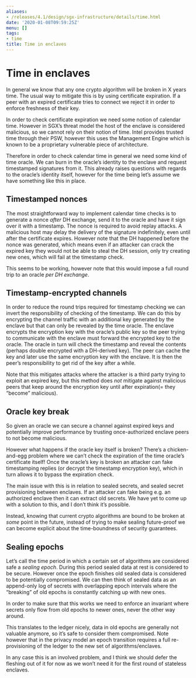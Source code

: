 ```yaml
---
aliases:
- /releases/4.1/design/sgx-infrastructure/details/time.html
date: '2020-01-08T09:59:25Z'
menu: []
tags:
- time
title: Time in enclaves
---
```



# Time in enclaves

In general we know that any one crypto algorithm will be broken in X years time. The usual way to mitigate this is by
using certificate expiration. If a peer with an expired certificate tries to connect we reject it in order to enforce
freshness of their key.

In order to check certificate expiration we need some notion of calendar time. However in SGX’s threat model the host
of the enclave is considered malicious, so we cannot rely on their notion of time. Intel provides trusted time through
their PSW, however this uses the Management Engine which is known to be a proprietary vulnerable piece of architecture.

Therefore in order to check calendar time in general we need some kind of time oracle. We can burn in the oracle’s
identity to the enclave and request timestamped signatures from it. This already raises questions with regards to the
oracle’s identity itself, however for the time being let’s assume we have something like this in place.


## Timestamped nonces

The most straightforward way to implement calendar time checks is to generate a nonce *after* DH exchange, send it to
the oracle and have it sign over it with a timestamp. The nonce is required to avoid replay attacks. A malicious host
may delay the delivery of the signature indefinitely, even until after the certificate expires. However note that the
DH happened before the nonce was generated, which means even if an attacker can crack the expired key they would not be
able to steal the DH session, only try creating new ones, which will fail at the timestamp check.

This seems to be working, however note that this would impose a full round trip to an oracle *per DH exchange*.


## Timestamp-encrypted channels

In order to reduce the round trips required for timestamp checking we can invert the responsibility of checking of the
timestamp. We can do this by encrypting the channel traffic with an additional key generated by the enclave but that can
only be revealed by the time oracle. The enclave encrypts the encryption key with the oracle’s public key so the peer
trying to communicate with the enclave must forward the encrypted key to the oracle. The oracle in turn will check the
timestamp and reveal the contents (perhaps double encrypted with a DH-derived key). The peer can cache the key and later
use the same encryption key with the enclave. It is then the peer’s responsibility to get rid of the key after a while.

Note that this mitigates attacks where the attacker is a third party trying to exploit an expired key, but this method
does *not* mitigate against malicious peers that keep around the encryption key until after expiration(= they “become”
malicious).


## Oracle key break

So given an oracle we can secure a channel against expired keys and potentially improve performance by trusting
once-authorized enclave peers to not become malicious.

However what happens if the oracle key itself is broken? There’s a chicken-and-egg problem where we can’t check the
expiration of the time oracle’s certificate itself! Once the oracle’s key is broken an attacker can fake timestamping
replies (or decrypt the timestamp encryption key), which in turn allows it to bypass the expiration check.

The main issue with this is in relation to sealed secrets, and sealed secret provisioning between enclaves. If an
attacker can fake being e.g. an authorized enclave then it can extract old secrets. We have yet to come up with a
solution to this, and I don’t think it’s possible.

Instead, knowing that current crypto algorithms are bound to be broken at *some* point in the future, instead of trying
to make sealing future-proof we can become explicit about the time-boundness of security guarantees.


## Sealing epochs

Let’s call the time period in which a certain set of algorithms are considered safe a *sealing epoch*. During this
period sealed data at rest is considered to be secure. However once the epoch finishes old sealed data is considered to
be potentially compromised. We can then think of sealed data as an append-only log of secrets with overlapping epoch
intervals where the “breaking” of old epochs is constantly catching up with new ones.

In order to make sure that this works we need to enforce an invariant where secrets only flow from old epochs to newer
ones, never the other way around.

This translates to the ledger nicely, data in old epochs are generally not valuable anymore, so it’s safe to consider
them compromised. Note however that in the privacy model an epoch transition requires a full re-provisioning of the
ledger to the new set of algorithms/enclaves.

In any case this is an involved problem, and I think we should defer the fleshing out of it for now as we won’t need it
for the first round of stateless enclaves.

